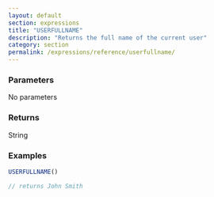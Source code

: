 ```yaml
---
layout: default
section: expressions
title: "USERFULLNAME"
description: "Returns the full name of the current user"
category: section
permalink: /expressions/reference/userfullname/
---
```


### Parameters

No parameters

### Returns

String

### Examples

```js
USERFULLNAME()

// returns John Smith
```